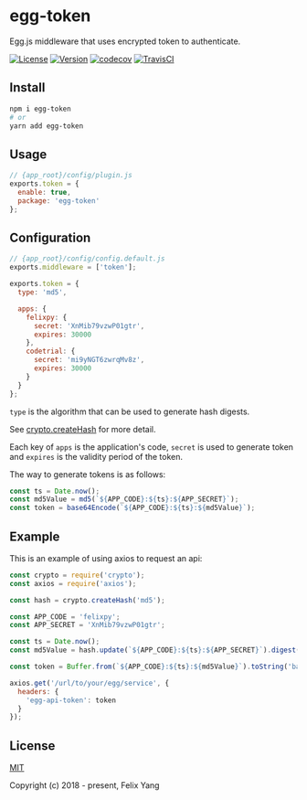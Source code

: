 # egg-token

Egg.js middleware that uses encrypted token to authenticate.

[![License](https://img.shields.io/github/license/codetrial/egg-token.svg)](https://github.com/codetrial/egg-token)
[![Version](https://img.shields.io/npm/v/egg-token.svg)](https://www.npmjs.com/package/egg-token)
[![codecov](https://codecov.io/gh/codetrial/egg-token/branch/develop/graph/badge.svg)](https://codecov.io/gh/codetrial/egg-token)
[![TravisCI](https://travis-ci.org/codetrial/egg-token.svg?branch=develop)](https://travis-ci.org/codetrial/egg-token)

## Install

```bash
npm i egg-token
# or
yarn add egg-token
```

## Usage

```js
// {app_root}/config/plugin.js
exports.token = {
  enable: true,
  package: 'egg-token'
};
```

## Configuration

```js
// {app_root}/config/config.default.js
exports.middleware = ['token'];

exports.token = {
  type: 'md5',

  apps: {
    felixpy: {
      secret: 'XnMib79vzwP01gtr',
      expires: 30000
    },
    codetrial: {
      secret: 'mi9yNGT6zwrqMv8z',
      expires: 30000
    }
  }
};
```

`type` is the algorithm that can be used to generate hash digests.

See [crypto.createHash](https://nodejs.org/api/crypto.html#crypto_crypto_createhash_algorithm_options) for more detail.

Each key of `apps` is the application's code, `secret` is used to generate token and `expires` is the validity period of the token.

The way to generate tokens is as follows:

```js
const ts = Date.now();
const md5Value = md5(`${APP_CODE}:${ts}:${APP_SECRET}`);
const token = base64Encode(`${APP_CODE}:${ts}:${md5Value}`);
```

## Example

This is an example of using axios to request an api:

```js
const crypto = require('crypto');
const axios = require('axios');

const hash = crypto.createHash('md5');

const APP_CODE = 'felixpy';
const APP_SECRET = 'XnMib79vzwP01gtr';

const ts = Date.now();
const md5Value = hash.update(`${APP_CODE}:${ts}:${APP_SECRET}`).digest('hex');

const token = Buffer.from(`${APP_CODE}:${ts}:${md5Value}`).toString('base64');

axios.get('/url/to/your/egg/service', {
  headers: {
    'egg-api-token': token
  }
});
```

## License

[MIT](http://opensource.org/licenses/MIT)

Copyright (c) 2018 - present, Felix Yang
